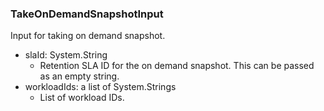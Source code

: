 ### TakeOnDemandSnapshotInput
Input for taking on demand snapshot.

- slaId: System.String
  - Retention SLA ID for the on demand snapshot. This can be passed as an empty string.
- workloadIds: a list of System.Strings
  - List of workload IDs.
